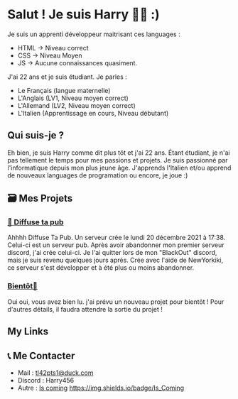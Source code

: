 # Salut ! Je suis Harry 👋🏻 :)

Je suis un apprenti développeur maitrisant ces languages :
- HTML -> Niveau correct
- CSS -> Niveau Moyen
- JS -> Aucune connaissances quasiment.

J'ai 22 ans et je suis étudiant.
Je parles :
- Le Français (langue maternelle)
- L'Anglais (LV1, Niveau moyen correct)
- L'Allemand (LV2, Niveau moyen correct)
- L'Italien (Apprentissage en cours, Niveau débutant)


## Qui suis-je ?

Eh bien, je suis Harry comme dit plus tôt et j'ai 22 ans. Étant étudiant, je n'ai pas tellement le temps pour mes passions et projets. 
Je suis passionné par l'informatique depuis mon plus jeune âge. J'apprends l'Italien et/ou apprend de nouveaux languages de programation ou encore, je joue :)

## 🗃️ Mes Projets

### [📨 Diffuse ta pub](https://discord.gg/BU6HFM8UbP)

Ahhhh Diffuse Ta Pub. Un serveur crée le lundi 20 décembre 2021 à 17:38.
Celui-ci est un serveur pub. Après avoir abandonner mon premier serveur discord, j'ai crée celui-ci.
Je l'ai quitter lors de mon "BlackOut" discord, mais je suis revenu quelques jours après.
Crée avec l'aide de NewYorkiki, ce serveur s'est développer et à été plus ou moins abandonner.

### [Bientôt👀](https://coming-soon.eu)

Oui oui, vous avez bien lu. j'ai prévu un nouveau projet pour bientôt ! Pour d'autres détails, il faudra attendre la sortie du projet !


## My Links


## 📞 Me Contacter

- Mail : [tl42pts1@duck.com](mailto:tl42pts1@duck.com)
- Discord : Harry456
- Autre : [Is coming](https://coming-soon.eu) <a href="https://coming-soon.eu" target="_blank">https://img.shields.io/badge/Is_Coming</a>
